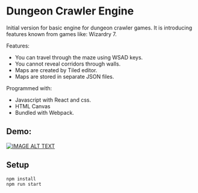 # Dungeon Crawler Engine
Initial version for basic engine for dungeon crawler games. It is introducing features known from games like: Wizardry 7.

Features:
- You can travel through the maze using WSAD keys.
- You cannot reveal corridors through walls.
- Maps are created by Tiled editor.
- Maps are stored in separate JSON files.

Programmed with:
- Javascript with React and css.
- HTML Canvas
- Bundled with Webpack.
 
## Demo: 
[![IMAGE ALT TEXT](http://img.youtube.com/vi/b5vvkla8uoQ/0.jpg)](http://www.youtube.com/watch?v=b5vvkla8uoQ "Dungeon Demo")

## Setup

    npm install
    npm run start
    
